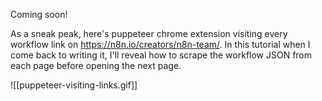 
Coming soon!

As a sneak peak, here's puppeteer chrome extension visiting every workflow link on https://n8n.io/creators/n8n-team/. In this tutorial when I come back to writing it, I'll reveal how to scrape the workflow JSON from each page before opening the next page.

![[puppeteer-visiting-links.gif]]